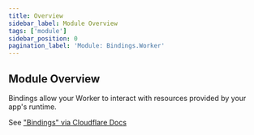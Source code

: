 ```yaml
---
title: Overview
sidebar_label: Module Overview
tags: ['module']
sidebar_position: 0
pagination_label: 'Module: Bindings.Worker'
---
```


## Module Overview

Bindings allow your Worker to interact with resources provided by your app's runtime.

See ["Bindings" via Cloudflare Docs](https://developers.cloudflare.com/workers/platform/bindings/)
